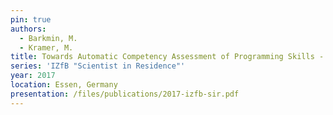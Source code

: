 ```yaml
---
pin: true
authors:
  - Barkmin, M.
  - Kramer, M.
title: Towards Automatic Competency Assessment of Programming Skills - Preliminary results of a current development
series: 'IZfB "Scientist in Residence"'
year: 2017
location: Essen, Germany
presentation: /files/publications/2017-izfb-sir.pdf
---
```

